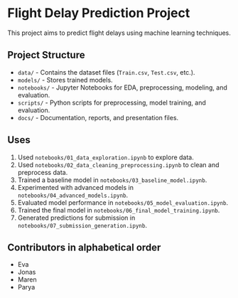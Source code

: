 # Flight Delay Prediction Project
This project aims to predict flight delays using machine learning techniques.

## Project Structure
- `data/` - Contains the dataset files (`Train.csv`, `Test.csv`, etc.).
- `models/` - Stores trained models.
- `notebooks/` - Jupyter Notebooks for EDA, preprocessing, modeling, and evaluation.
- `scripts/` - Python scripts for preprocessing, model training, and evaluation.
- `docs/` - Documentation, reports, and presentation files.

## Uses
1. Used `notebooks/01_data_exploration.ipynb` to explore data.
2. Used `notebooks/02_data_cleaning_preprocessing.ipynb` to clean and preprocess data.
3. Trained a baseline model in `notebooks/03_baseline_model.ipynb`.
4. Experimented with advanced models in `notebooks/04_advanced_models.ipynb`.
5. Evaluated model performance in `notebooks/05_model_evaluation.ipynb`.
6. Trained the final model in `notebooks/06_final_model_training.ipynb`.
7. Generated predictions for submission in `notebooks/07_submission_generation.ipynb`.

## Contributors in alphabetical order
- Eva
- Jonas
- Maren
- Parya


